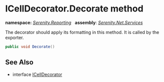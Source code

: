 # ICellDecorator.Decorate method
**namespace:** *[Serenity.Reporting](../../README.md#serenity.reporting-namespace)*   **assembly**: *[Serenity.Net.Services](../../README.md)*

The decorator should apply its formatting in this method. It is called by the exporter.

```csharp
public void Decorate()
```

## See Also

* interface [ICellDecorator](../ICellDecorator.md)